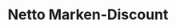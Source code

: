 ---
title: "Netto Marken-Discount"
url: /duisburg/netto-marken-discount-heerstrasse/
shop: Supermarkt
---